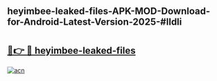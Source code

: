 ## heyimbee-leaked-files-APK-MOD-Download-for-Android-Latest-Version-2025-#lldli

# <h2><a href="https://bedroomkl.my?title=heyimbee-leaked-files&ref=20M">🔗👉 🔴 heyimbee-leaked-files</a></h2>

[![acn](https://github.com/user-attachments/assets/0f9c940e-d8b0-45ae-aac7-cd30a18b3e1c)](https://bedroomkl.my?title=heyimbee-leaked-files&ref=20M)

